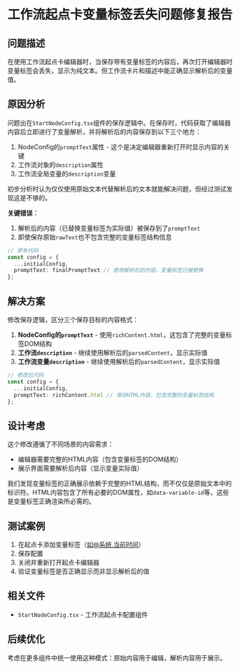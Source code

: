 # 工作流起点卡变量标签丢失问题修复报告

## 问题描述

在使用工作流起点卡编辑器时，当保存带有变量标签的内容后，再次打开编辑器时变量标签会丢失，显示为纯文本。但工作流卡片和描述中能正确显示解析后的变量值。

## 原因分析

问题出在`StartNodeConfig.tsx`组件的保存逻辑中。在保存时，代码获取了编辑器内容后立即进行了变量解析，并将解析后的内容保存到以下三个地方：

1. NodeConfig的`promptText`属性 - 这个是决定编辑器重新打开时显示内容的关键
2. 工作流对象的`description`属性 
3. 工作流全局变量的`description`变量

初步分析时认为仅仅使用原始文本代替解析后的文本就能解决问题，但经过测试发现这是不够的。

**关键错误**：
1. 解析后的内容（已替换变量标签为实际值）被保存到了`promptText`
2. 即使保存原始`rawText`也不包含完整的变量标签结构信息

```typescript
// 原有代码
const config = {
  ...initialConfig,
  promptText: finalPromptText // 使用解析后的内容，变量标签已被替换
};
```

## 解决方案

修改保存逻辑，区分三个保存目标的内容格式：

1. **NodeConfig的`promptText`** - 使用`richContent.html`，这包含了完整的变量标签DOM结构
2. **工作流`description`** - 继续使用解析后的`parsedContent`，显示实际值
3. **工作流变量`description`** - 继续使用解析后的`parsedContent`，显示实际值

```typescript
// 修改后代码
const config = {
  ...initialConfig,
  promptText: richContent.html // 保存HTML内容，包含完整的变量标签结构
};
```

## 设计考虑

这个修改遵循了不同场景的内容需求：
- 编辑器需要完整的HTML内容（包含变量标签的DOM结构）
- 展示界面需要解析后内容（显示变量实际值）

我们发现变量标签的正确展示依赖于完整的HTML结构，而不仅仅是原始文本中的标识符。HTML内容包含了所有必要的DOM属性，如`data-variable-id`等，这些是变量标签正确渲染所必需的。

## 测试案例

1. 在起点卡添加变量标签（如@系统.当前时间）
2. 保存配置
3. 关闭并重新打开起点卡编辑器
4. 验证变量标签是否正确显示而非显示解析后的值

## 相关文件

- `StartNodeConfig.tsx` - 工作流起点卡配置组件

## 后续优化

考虑在更多组件中统一使用这种模式：原始内容用于编辑，解析内容用于展示。
